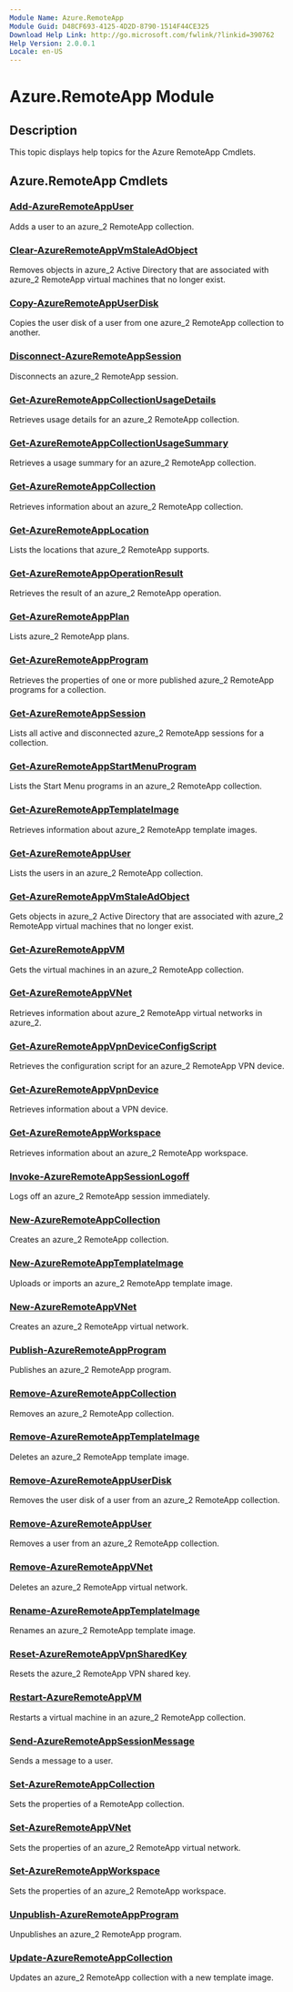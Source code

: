 ```yaml
---
Module Name: Azure.RemoteApp
Module Guid: D48CF693-4125-4D2D-8790-1514F44CE325
Download Help Link: http://go.microsoft.com/fwlink/?linkid=390762
Help Version: 2.0.0.1
Locale: en-US
---
```


# Azure.RemoteApp Module
## Description
This topic displays help topics for the Azure RemoteApp Cmdlets.

## Azure.RemoteApp Cmdlets
### [Add-AzureRemoteAppUser](.\Add-AzureRemoteAppUser.md)
Adds a user to an azure_2 RemoteApp collection.


### [Clear-AzureRemoteAppVmStaleAdObject](.\Clear-AzureRemoteAppVmStaleAdObject.md)
Removes objects in azure_2 Active Directory that are associated with azure_2 RemoteApp virtual machines that no longer exist.


### [Copy-AzureRemoteAppUserDisk](.\Copy-AzureRemoteAppUserDisk.md)
Copies the user disk of a user from one azure_2 RemoteApp collection to another.


### [Disconnect-AzureRemoteAppSession](.\Disconnect-AzureRemoteAppSession.md)
Disconnects an azure_2 RemoteApp session.


### [Get-AzureRemoteAppCollectionUsageDetails](.\Get-AzureRemoteAppCollectionUsageDetails.md)
Retrieves usage details for an azure_2 RemoteApp collection.


### [Get-AzureRemoteAppCollectionUsageSummary](.\Get-AzureRemoteAppCollectionUsageSummary.md)
Retrieves a usage summary for an azure_2 RemoteApp collection.


### [Get-AzureRemoteAppCollection](.\Get-AzureRemoteAppCollection.md)
Retrieves information about an azure_2 RemoteApp collection.


### [Get-AzureRemoteAppLocation](.\Get-AzureRemoteAppLocation.md)
Lists the locations that azure_2 RemoteApp supports.


### [Get-AzureRemoteAppOperationResult](.\Get-AzureRemoteAppOperationResult.md)
Retrieves the result of an azure_2 RemoteApp operation.


### [Get-AzureRemoteAppPlan](.\Get-AzureRemoteAppPlan.md)
Lists azure_2 RemoteApp plans.


### [Get-AzureRemoteAppProgram](.\Get-AzureRemoteAppProgram.md)
Retrieves the properties of one or more published azure_2 RemoteApp programs for a collection.


### [Get-AzureRemoteAppSession](.\Get-AzureRemoteAppSession.md)
Lists all active and disconnected azure_2 RemoteApp sessions for a collection.


### [Get-AzureRemoteAppStartMenuProgram](.\Get-AzureRemoteAppStartMenuProgram.md)
Lists the Start Menu programs in an azure_2 RemoteApp collection.


### [Get-AzureRemoteAppTemplateImage](.\Get-AzureRemoteAppTemplateImage.md)
Retrieves information about azure_2 RemoteApp template images.


### [Get-AzureRemoteAppUser](.\Get-AzureRemoteAppUser.md)
Lists the users in an azure_2 RemoteApp collection.


### [Get-AzureRemoteAppVmStaleAdObject](.\Get-AzureRemoteAppVmStaleAdObject.md)
Gets objects in azure_2 Active Directory that are associated with azure_2 RemoteApp virtual machines that no longer exist.


### [Get-AzureRemoteAppVM](.\Get-AzureRemoteAppVM.md)
Gets the virtual machines in an azure_2 RemoteApp collection.


### [Get-AzureRemoteAppVNet](.\Get-AzureRemoteAppVNet.md)
Retrieves information about azure_2 RemoteApp virtual networks in azure_2.


### [Get-AzureRemoteAppVpnDeviceConfigScript](.\Get-AzureRemoteAppVpnDeviceConfigScript.md)
Retrieves the configuration script for an azure_2 RemoteApp VPN device.


### [Get-AzureRemoteAppVpnDevice](.\Get-AzureRemoteAppVpnDevice.md)
Retrieves information about a VPN device.


### [Get-AzureRemoteAppWorkspace](.\Get-AzureRemoteAppWorkspace.md)
Retrieves information about an azure_2 RemoteApp workspace.


### [Invoke-AzureRemoteAppSessionLogoff](.\Invoke-AzureRemoteAppSessionLogoff.md)
Logs off an azure_2 RemoteApp session immediately.


### [New-AzureRemoteAppCollection](.\New-AzureRemoteAppCollection.md)
Creates an azure_2 RemoteApp collection.


### [New-AzureRemoteAppTemplateImage](.\New-AzureRemoteAppTemplateImage.md)
Uploads or imports an azure_2 RemoteApp template image.


### [New-AzureRemoteAppVNet](.\New-AzureRemoteAppVNet.md)
Creates an azure_2 RemoteApp virtual network.


### [Publish-AzureRemoteAppProgram](.\Publish-AzureRemoteAppProgram.md)
Publishes an azure_2 RemoteApp program.


### [Remove-AzureRemoteAppCollection](.\Remove-AzureRemoteAppCollection.md)
Removes an azure_2 RemoteApp collection.


### [Remove-AzureRemoteAppTemplateImage](.\Remove-AzureRemoteAppTemplateImage.md)
Deletes an azure_2 RemoteApp template image.


### [Remove-AzureRemoteAppUserDisk](.\Remove-AzureRemoteAppUserDisk.md)
Removes the user disk of a user from an azure_2 RemoteApp collection.


### [Remove-AzureRemoteAppUser](.\Remove-AzureRemoteAppUser.md)
Removes a user from an azure_2 RemoteApp collection.


### [Remove-AzureRemoteAppVNet](.\Remove-AzureRemoteAppVNet.md)
Deletes an azure_2 RemoteApp virtual network.


### [Rename-AzureRemoteAppTemplateImage](.\Rename-AzureRemoteAppTemplateImage.md)
Renames an azure_2 RemoteApp template image.


### [Reset-AzureRemoteAppVpnSharedKey](.\Reset-AzureRemoteAppVpnSharedKey.md)
Resets the azure_2 RemoteApp VPN shared key.


### [Restart-AzureRemoteAppVM](.\Restart-AzureRemoteAppVM.md)
Restarts a virtual machine in an azure_2 RemoteApp collection.


### [Send-AzureRemoteAppSessionMessage](.\Send-AzureRemoteAppSessionMessage.md)
Sends a message to a user.


### [Set-AzureRemoteAppCollection](.\Set-AzureRemoteAppCollection.md)
Sets the properties of a RemoteApp collection.


### [Set-AzureRemoteAppVNet](.\Set-AzureRemoteAppVNet.md)
Sets the properties of an azure_2 RemoteApp virtual network.


### [Set-AzureRemoteAppWorkspace](.\Set-AzureRemoteAppWorkspace.md)
Sets the properties of an azure_2 RemoteApp workspace.


### [Unpublish-AzureRemoteAppProgram](.\Unpublish-AzureRemoteAppProgram.md)
Unpublishes an azure_2 RemoteApp program.


### [Update-AzureRemoteAppCollection](.\Update-AzureRemoteAppCollection.md)
Updates an azure_2 RemoteApp collection with a new template image.




